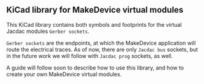 ## KiCad library for MakeDevice virtual modules

This KiCad library contains both symbols and footprints for the virtual Jacdac
modules `Gerber sockets`.

`Gerber sockets` are the endpoints, at which the MakeDevice application will
route the electrical traces. As of now, there are only `Jacdac bus` sockets, 
but in the future work we will follow with `Jacdac prog` sockets, as well.

A guide will follow soon to describe how to use this library, and how to 
create your own MakeDevice virtual modules.
